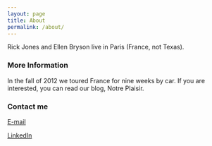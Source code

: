 ```yaml
---
layout: page
title: About
permalink: /about/
---
```


Rick Jones and Ellen Bryson live in Paris (France, not Texas).

### More Information

In the fall of 2012 we toured France for nine weeks by car.  If you are interested, you can read our blog, Notre Plaisir.

### Contact me

[E-mail](mailto:rwjones75000@gmail.com)

[LinkedIn](https://www.linkedin.com/in/rwjones7500/)
